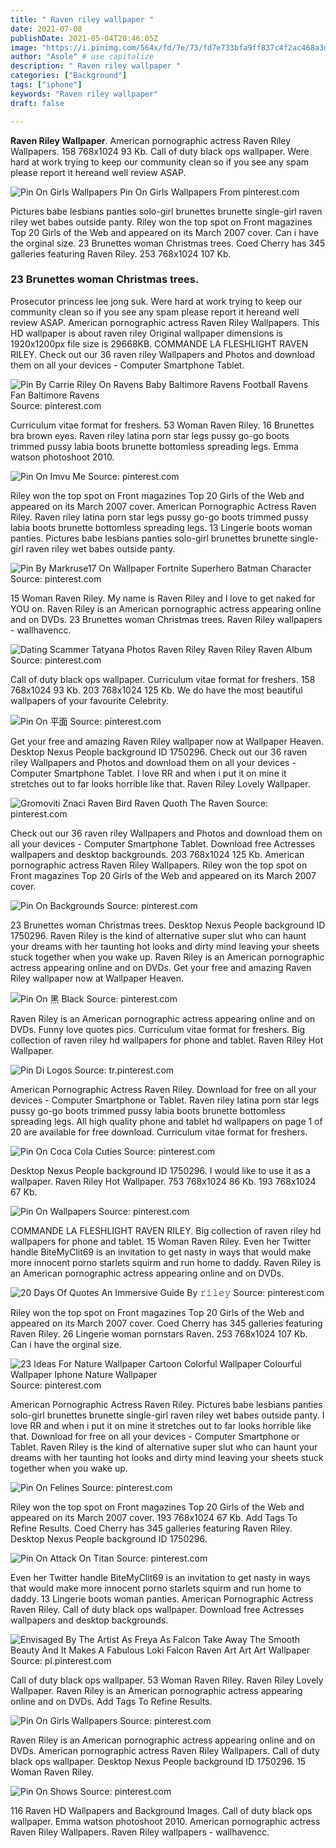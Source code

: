```yaml
---
title: " Raven riley wallpaper "
date: 2021-07-08
publishDate: 2021-05-04T20:46:05Z
image: "https://i.pinimg.com/564x/fd/7e/73/fd7e733bfa9ff837c4f2ac468a3d4a50.jpg"
author: "Asole" # use capitalize
description: " Raven riley wallpaper "
categories: ["Background"]
tags: ["iphone"]
keywords: "Raven riley wallpaper"
draft: false

---
```



**Raven Riley Wallpaper**. American pornographic actress Raven Riley Wallpapers. 158 768x1024 93 Kb. Call of duty black ops wallpaper. Were hard at work trying to keep our community clean so if you see any spam please report it hereand well review ASAP.

![Pin On Girls Wallpapers](https://i.pinimg.com/originals/58/01/d6/5801d6628ba43c902f346026a02bad72.jpg "Pin On Girls Wallpapers")
Pin On Girls Wallpapers From pinterest.com


Pictures babe lesbians panties solo-girl brunettes brunette single-girl raven riley wet babes outside panty. Riley won the top spot on Front magazines Top 20 Girls of the Web and appeared on its March 2007 cover. Can i have the orginal size. 23 Brunettes woman Christmas trees. Coed Cherry has 345 galleries featuring Raven Riley. 253 768x1024 107 Kb.

### 23 Brunettes woman Christmas trees.

Prosecutor princess lee jong suk. Were hard at work trying to keep our community clean so if you see any spam please report it hereand well review ASAP. American pornographic actress Raven Riley Wallpapers. This HD wallpaper is about raven riley Original wallpaper dimensions is 1920x1200px file size is 29668KB. COMMANDE LA FLESHLIGHT RAVEN RILEY. Check out our 36 raven riley Wallpapers and Photos and download them on all your devices - Computer Smartphone Tablet.


![Pin By Carrie Riley On Ravens Baby Baltimore Ravens Football Ravens Fan Baltimore Ravens](https://i.pinimg.com/originals/3d/dd/58/3ddd584325905b547b3cd1323dafffa5.jpg "Pin By Carrie Riley On Ravens Baby Baltimore Ravens Football Ravens Fan Baltimore Ravens")
Source: pinterest.com

Curriculum vitae format for freshers. 53 Woman Raven Riley. 16 Brunettes bra brown eyes. Raven riley latina porn star legs pussy go-go boots trimmed pussy labia boots brunette bottomless spreading legs. Emma watson photoshoot 2010.

![Pin On Imvu Me](https://i.pinimg.com/originals/9a/12/c2/9a12c2a3a3bd933b78974fe713237f3b.jpg "Pin On Imvu Me")
Source: pinterest.com

Riley won the top spot on Front magazines Top 20 Girls of the Web and appeared on its March 2007 cover. American Pornographic Actress Raven Riley. Raven riley latina porn star legs pussy go-go boots trimmed pussy labia boots brunette bottomless spreading legs. 13 Lingerie boots woman panties. Pictures babe lesbians panties solo-girl brunettes brunette single-girl raven riley wet babes outside panty.

![Pin By Markruse17 On Wallpaper Fortnite Superhero Batman Character](https://i.pinimg.com/originals/82/2b/df/822bdf79980c09cd3c3ee1374197c324.jpg "Pin By Markruse17 On Wallpaper Fortnite Superhero Batman Character")
Source: pinterest.com

15 Woman Raven Riley. My name is Raven Riley and I love to get naked for YOU on. Raven Riley is an American pornographic actress appearing online and on DVDs. 23 Brunettes woman Christmas trees. Raven Riley wallpapers - wallhavencc.

![Dating Scammer Tatyana Photos Raven Riley Raven Riley Raven Album](https://i.pinimg.com/originals/b3/ab/dd/b3abdd25d34172d1985b93338eb92a65.jpg "Dating Scammer Tatyana Photos Raven Riley Raven Riley Raven Album")
Source: pinterest.com

Call of duty black ops wallpaper. Curriculum vitae format for freshers. 158 768x1024 93 Kb. 203 768x1024 125 Kb. We do have the most beautiful wallpapers of your favourite Celebrity.

![Pin On 平面](https://i.pinimg.com/originals/45/ff/c6/45ffc6545ffa2648279bce121d62080c.jpg "Pin On 平面")
Source: pinterest.com

Get your free and amazing Raven Riley wallpaper now at Wallpaper Heaven. Desktop Nexus People background ID 1750296. Check out our 36 raven riley Wallpapers and Photos and download them on all your devices - Computer Smartphone Tablet. I love RR and when i put it on mine it stretches out to far looks horrible like that. Raven Riley Lovely Wallpaper.

![Gromoviti Znaci Raven Bird Raven Quoth The Raven](https://i.pinimg.com/originals/d0/d2/ef/d0d2ef2546dca6be4f53a8ca01fb4204.jpg "Gromoviti Znaci Raven Bird Raven Quoth The Raven")
Source: pinterest.com

Check out our 36 raven riley Wallpapers and Photos and download them on all your devices - Computer Smartphone Tablet. Download free Actresses wallpapers and desktop backgrounds. 203 768x1024 125 Kb. American pornographic actress Raven Riley Wallpapers. Riley won the top spot on Front magazines Top 20 Girls of the Web and appeared on its March 2007 cover.

![Pin On Backgrounds](https://i.pinimg.com/564x/cc/e4/3a/cce43a8234c1a31fdf1af6563c8711a8.jpg "Pin On Backgrounds")
Source: pinterest.com

23 Brunettes woman Christmas trees. Desktop Nexus People background ID 1750296. Raven Riley is the kind of alternative super slut who can haunt your dreams with her taunting hot looks and dirty mind leaving your sheets stuck together when you wake up. Raven Riley is an American pornographic actress appearing online and on DVDs. Get your free and amazing Raven Riley wallpaper now at Wallpaper Heaven.

![Pin On 黑 Black](https://i.pinimg.com/originals/dc/54/db/dc54dbf296e1d2806d4017dde6c3b635.jpg "Pin On 黑 Black")
Source: pinterest.com

Raven Riley is an American pornographic actress appearing online and on DVDs. Funny love quotes pics. Curriculum vitae format for freshers. Big collection of raven riley hd wallpapers for phone and tablet. Raven Riley Hot Wallpaper.

![Pin Di Logos](https://i.pinimg.com/originals/d3/fa/d7/d3fad762bed02dcea51db5e78a4edea5.jpg "Pin Di Logos")
Source: tr.pinterest.com

American Pornographic Actress Raven Riley. Download for free on all your devices - Computer Smartphone or Tablet. Raven riley latina porn star legs pussy go-go boots trimmed pussy labia boots brunette bottomless spreading legs. All high quality phone and tablet hd wallpapers on page 1 of 20 are available for free download. Curriculum vitae format for freshers.

![Pin On Coca Cola Cuties](https://i.pinimg.com/originals/57/3c/30/573c30fd5b1bb088e65e65229f923dee.jpg "Pin On Coca Cola Cuties")
Source: pinterest.com

Desktop Nexus People background ID 1750296. I would like to use it as a wallpaper. Raven Riley Hot Wallpaper. 753 768x1024 86 Kb. 193 768x1024 67 Kb.

![Pin On Wallpapers](https://i.pinimg.com/736x/89/fd/8a/89fd8a64920b278df899f503f9335540.jpg "Pin On Wallpapers")
Source: pinterest.com

COMMANDE LA FLESHLIGHT RAVEN RILEY. Big collection of raven riley hd wallpapers for phone and tablet. 15 Woman Raven Riley. Even her Twitter handle BiteMyClit69 is an invitation to get nasty in ways that would make more innocent porno starlets squirm and run home to daddy. Raven Riley is an American pornographic actress appearing online and on DVDs.

![20 Days Of Quotes An Immersive Guide By 𝚛𝚒𝚕𝚎𝚢](https://i.pinimg.com/750x/38/e4/83/38e4834cdf6c60b8cb6ec07e1782738b.jpg "20 Days Of Quotes An Immersive Guide By 𝚛𝚒𝚕𝚎𝚢")
Source: pinterest.com

Riley won the top spot on Front magazines Top 20 Girls of the Web and appeared on its March 2007 cover. Coed Cherry has 345 galleries featuring Raven Riley. 26 Lingerie woman pornstars Raven. 253 768x1024 107 Kb. Can i have the orginal size.

![23 Ideas For Nature Wallpaper Cartoon Colorful Wallpaper Colourful Wallpaper Iphone Nature Wallpaper](https://i.pinimg.com/474x/4f/6b/9c/4f6b9c24af5e2d00e8c3ef0c135ddd32.jpg "23 Ideas For Nature Wallpaper Cartoon Colorful Wallpaper Colourful Wallpaper Iphone Nature Wallpaper")
Source: pinterest.com

American Pornographic Actress Raven Riley. Pictures babe lesbians panties solo-girl brunettes brunette single-girl raven riley wet babes outside panty. I love RR and when i put it on mine it stretches out to far looks horrible like that. Download for free on all your devices - Computer Smartphone or Tablet. Raven Riley is the kind of alternative super slut who can haunt your dreams with her taunting hot looks and dirty mind leaving your sheets stuck together when you wake up.

![Pin On Felines](https://i.pinimg.com/originals/56/a4/93/56a49340acb4a626e32de7a5a214b090.jpg "Pin On Felines")
Source: pinterest.com

Riley won the top spot on Front magazines Top 20 Girls of the Web and appeared on its March 2007 cover. 193 768x1024 67 Kb. Add Tags To Refine Results. Coed Cherry has 345 galleries featuring Raven Riley. Desktop Nexus People background ID 1750296.

![Pin On Attack On Titan](https://i.pinimg.com/originals/9c/c7/01/9cc70163269ad15ce78a5dd3e05a85f4.png "Pin On Attack On Titan")
Source: pinterest.com

Even her Twitter handle BiteMyClit69 is an invitation to get nasty in ways that would make more innocent porno starlets squirm and run home to daddy. 13 Lingerie boots woman panties. American Pornographic Actress Raven Riley. Call of duty black ops wallpaper. Download free Actresses wallpapers and desktop backgrounds.

![Envisaged By The Artist As Freya As Falcon Take Away The Smooth Beauty And It Makes A Fabulous Loki Falcon Raven Art Art Art Wallpaper](https://i.pinimg.com/originals/a3/51/c2/a351c2faea8305927ade68a863e222c7.jpg "Envisaged By The Artist As Freya As Falcon Take Away The Smooth Beauty And It Makes A Fabulous Loki Falcon Raven Art Art Art Wallpaper")
Source: pl.pinterest.com

Call of duty black ops wallpaper. 53 Woman Raven Riley. Raven Riley Lovely Wallpaper. Raven Riley is an American pornographic actress appearing online and on DVDs. Add Tags To Refine Results.

![Pin On Girls Wallpapers](https://i.pinimg.com/originals/58/01/d6/5801d6628ba43c902f346026a02bad72.jpg "Pin On Girls Wallpapers")
Source: pinterest.com

Raven Riley is an American pornographic actress appearing online and on DVDs. American pornographic actress Raven Riley Wallpapers. Call of duty black ops wallpaper. Desktop Nexus People background ID 1750296. 15 Woman Raven Riley.

![Pin On Shows](https://i.pinimg.com/564x/fd/7e/73/fd7e733bfa9ff837c4f2ac468a3d4a50.jpg "Pin On Shows")
Source: pinterest.com

116 Raven HD Wallpapers and Background Images. Call of duty black ops wallpaper. Emma watson photoshoot 2010. American pornographic actress Raven Riley Wallpapers. Raven Riley wallpapers - wallhavencc.

